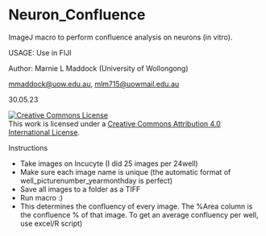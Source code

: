 # Neuron_Confluence
ImageJ macro to perform confluence analysis on neurons (in vitro).

 USAGE: Use in FIJI

Author: Marnie L Maddock (University of Wollongong)

 mmaddock@uow.edu.au, mlm715@uowmail.edu.au
 
 30.05.23

<a rel="license" href="http://creativecommons.org/licenses/by/4.0/"><img alt="Creative Commons License" style="border-width:0" src="https://i.creativecommons.org/l/by/4.0/88x31.png" /></a><br />This work is licensed under a <a rel="license" href="http://creativecommons.org/licenses/by/4.0/">Creative Commons Attribution 4.0 International License</a>.

Instructions
- Take images on Incucyte (I did 25 images per 24well)	
- Make sure each image name is unique (the automatic format of well_picturenumber_yearmonthday is perfect)
- Save all images to a folder as a TIFF
- Run macro :)
- This determines the confluency of every image. The %Area column is the confluence % of that image. To get an average confluency per well, use excel/R script)

